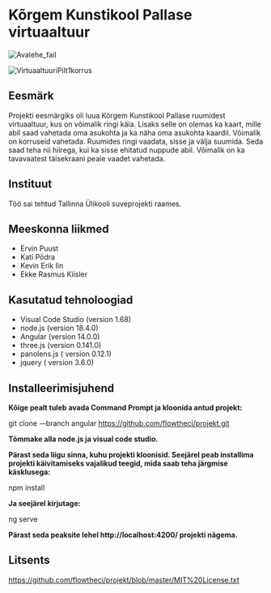 # Kõrgem Kunstikool Pallase virtuaaltuur
![Avalehe_fail](https://user-images.githubusercontent.com/90316775/174603622-4f81f526-9a7d-4699-87ff-3ccaee6b8be8.png)

![VirtuaaltuuriPilt1korrus](https://user-images.githubusercontent.com/90316775/174598267-884adfb2-3042-4935-888e-553d76969a7a.png)


## Eesmärk
Projekti eesmärgiks oli luua Kõrgem Kunstikool Pallase ruumidest virtuaaltuur, kus on võimalik ringi käia. Lisaks selle on olemas ka kaart, mille abil saad vahetada oma asukohta ja ka näha oma asukohta kaardil. Võimalik on korruseid vahetada. Ruumides ringi vaadata, sisse ja välja suumida. Seda saad teha nii hiirega, kui ka sisse ehitatud nuppude abil. Võimalik on ka tavavaatest täisekraani peale vaadet vahetada.

## Instituut
Töö sai tehtud Tallinna Ülikooli suveprojekti raames.

## Meeskonna liikmed
- Ervin Puust 
- Kati Põdra 
- Kevin Erik Iin 
- Ekke Rasmus Kiisler


## Kasutatud tehnoloogiad
- Visual Code Studio (version 1.68)
- node.js (version 18.4.0)
- Angular (version 14.0.0)
- three.js (version 0.141.0)
- panolens.js ( version 0.12.1)
- jquery ( version 3.6.0)

## Installeerimisjuhend
**Kõige pealt tuleb avada Command Prompt ja kloonida antud projekt:**

git clone -–branch angular https://github.com/flowtheci/projekt.git

**Tõmmake alla node.js ja visual code studio.**

**Pärast seda liigu sinna, kuhu projekti kloonisid. Seejärel peab installima projekti käivitamiseks vajalikud teegid, mida saab teha järgmise käsklusega:**

npm install


**Ja seejärel kirjutage:**

ng serve

**Pärast seda peaksite lehel http://localhost:4200/ projekti nägema.**

## Litsents
https://github.com/flowtheci/projekt/blob/master/MIT%20License.txt
